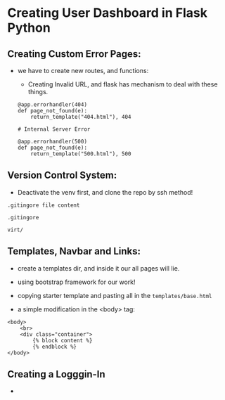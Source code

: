 # Creating User Dashboard in Flask Python

## Creating Custom Error Pages:

- we have to create new routes, and functions:

    - Creating Invalid URL, and flask has mechanism to deal with these things.
    ```
    @app.errorhandler(404)
    def page_not_found(e):
        return_template("404.html"), 404

    # Internal Server Error

    @app.errorhandler(500)
    def page_not_found(e):
        return_template("500.html"), 500
    ```

## Version Control System:

- Deactivate the venv first, and clone the repo by ssh method!

`.gitingore file content`

```
.gitingore

virt/
```

## Templates, Navbar and Links:

- create a templates dir, and inside it our all pages will lie.

- using bootstrap framework for our work!

- copying starter template and pasting all in the `templates/base.html`

- a simple modification in the \<body\> tag:

```
<body>
    <br>
    <div class="container">
        {% block content %}
        {% endblock %}
</body>
```


## Creating a Logggin-In

- 
